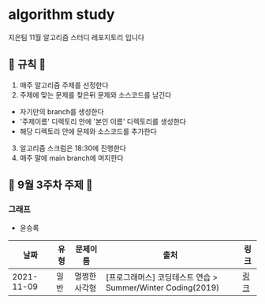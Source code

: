 # algorithm study

지은팀 11월 알고리즘 스터디 레포지토리 입니다

## 📝 규칙 📝

1. 매주 알고리즘 주제를 선정한다
2. 주제에 맞는 문제를 찾은뒤 문제와 소스코드를 남긴다

- 자기만의 branch를 생성한다
- '주제이름' 디렉토리 안에 '본인 이름' 디렉토리를 생성한다
- 해당 디렉토리 안에 문제와 소스코드를 추가한다

3. 알고리즘 스크럼은 18:30에 진행한다
4. 매주 말에 main branch에 머지한다

## 📅 9월 3주차 주제 📅

### 그래프

- 윤승록

| 날짜       | 유형 | 문제이름      | 출처                                                        | 링크                                                             |
| ---------- | ---- | ------------- | ----------------------------------------------------------- | ---------------------------------------------------------------- |
| 2021-11-09 | 일반 | 멀쩡한 사각형 | [프로그래머스] 코딩테스트 연습 > Summer/Winter Coding(2019) | [링크](https://programmers.co.kr/learn/courses/30/lessons/62048) |

